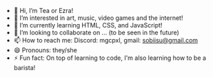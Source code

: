 - 👋 Hi, I’m Tea or Ezra!
- 👀 I’m interested in art, music, video games and the internet!
- 🌱 I’m currently learning HTML, CSS, and JavaScript!
- 💞️ I’m looking to collaborate on ... (to be seen in the future)
- 📫 How to reach me: Discord: mgcpxl, gmail: sobiisu@gmail.com
- 😄 Pronouns: they/she
- ⚡ Fun fact: On top of learning to code, I'm also learning how to be a barista!

<!---
mgcpxl/mgcpxl is a ✨ special ✨ repository because its `README.md` (this file) appears on your GitHub profile.
You can click the Preview link to take a look at your changes.
--->
